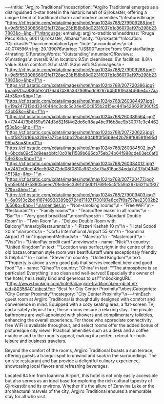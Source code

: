 ---\ntitle: "Argjiro Traditional"\ndescription: "Argjiro Traditional emerges as a distinguished 4-star hotel in the historic heart of Gjirokastër, offering a unique blend of traditional charm and modern amenities."\nfeaturedImage: "https://cf.bstatic.com/xdata/images/hotel/max1024x768/279909288.jpg?k=9d5f553308660f2fe1728ac23b158b88d0231f037b1c86070af97b298b237883&o=&hp=1"\nlanguage: en\nslug: argjiro-traditional\naddress: "Rruga Peco Kirka, 6001 Gjirokastër, Albania"\ncity: "Gjirokastër"\nlocation: "Gjirokastër"\naccommodationType: "hotel"\ncoordinates:\n  lat: 40.074596\n  lng: 20.139076\nprice: "US$90"\npriceFrom: 90\nstarRating: 4\nrating: 9.1\nratingWords: "Outstanding"\nnumberOfReviews: 91\nratings:\n  overall: 9.1\n  location: 9.5\n  cleanliness: 9\n  facilities: 8.8\n  value: 8.6\n  comfort: 9.1\n  staff: 9.3\n  wifi: 9.5\nimages:\n  - "https://cf.bstatic.com/xdata/images/hotel/max1024x768/279909288.jpg?k=9d5f553308660f2fe1728ac23b158b88d0231f037b1c86070af97b298b237883&o=&hp=1"\n  - "https://cf.bstatic.com/xdata/images/hotel/max1024x768/207720396.jpg?k=aa970ca886bfe2d176a47438a337f68bcdc9267b45ff819c04d6be4c77aa4fb3&o=&hp=1"\n  - "https://cf.bstatic.com/xdata/images/hotel/max1024x768/260384497.jpg?k=19a247313dd3346444c3cdc5c04e450c855b2d15ec441a426628f360f2543bb5&o=&hp=1"\n  - "https://cf.bstatic.com/xdata/images/hotel/max1024x768/260389564.jpg?k=7744479b8169a974d3d8216f4d2dc6eff8aa4bc916b8ae9b30071c3c4462f53c&o=&hp=1"\n  - "https://cf.bstatic.com/xdata/images/hotel/max1024x768/207720623.jpg?k=4f5872b16ba329e7a77ce44bb27bdc904bff3f56b9e42b788f88591fe95d95ba&o=&hp=1"\n  - "https://cf.bstatic.com/xdata/images/hotel/max1024x768/260384502.jpg?k=6bcda09c52d9eeabbfc10c01e11589b695cb75eb34b64f998dde03ec6af054e3&o=&hp=1"\n  - "https://cf.bstatic.com/xdata/images/hotel/max1024x768/260384012.jpg?k=2452e0fcef48ec508272dd08f0810a932c3c75a816ac34eda7a137b049494513&o=&hp=1"\n  - "https://cf.bstatic.com/xdata/images/hotel/max1024x768/207720477.jpg?k=b5ebf49758805aeed70fe0e5c33613150bf17691e5c5f559a267b62f1df93777&o=&hp=1"\n  - "https://cf.bstatic.com/xdata/images/hotel/max1024x768/279909403.jpg?k=6a0913c2bd416748938389b6724d711871700197e8cd7f0a797ae23002b21656&o=&hp=1"\namenities:\n  - "Non-smoking rooms"\n  - "Free WiFi"\n  - "Restaurant"\n  - "Family rooms"\n  - "Tea/coffee maker in all rooms"\n  - "Bar"\n  - "Very good breakfast"\nroomTypes:\n  - "Standard Double Room"\n  - "Twin Room"\n  - "Deluxe Double Room with Balcony"\nnearbyRestaurants:\n  - "-Pizzeri Kashah 10 m"\n  - "Hotel Sopoti 20 m"\nairports:\n  - "Corfu International Airport 55 km"\n  - "Ioannina Airport 71 km"\npaymentMethods:\n  - "Maestro"\n  - "Mastercard"\n  - "Visa"\n  - "UnionPay credit card"\nreviews:\n  - name: "Nick"\n    country: "United Kingdom"\n    text: "“Location was perfect,right in the centre of the old bazaar.ottaman style room was beatiful.staff were exceptionaly friendly & helpful.”"\n  - name: "Steven"\n    country: "United Kingdom"\n    text: "“Property is above a very good pub that serves excellent beer and good food”"\n  - name: "Qihao"\n    country: "China"\n    text: "“The atmosphere is so particular! Everything is so clean and well-served! Especially the owner of the hotel, he is really kind and generous to us!”"\nbookingURL: "https://www.booking.com/hotel/al/argjiro-traditional.en-gb.html?aid=8035640"\nbestFor: "Best for City Center Proximity"\nbestCategories: "City Center Proximity"\ncategory: "City Center Proximity"\n---\n\nEach guest room at Argjiro Traditional is thoughtfully designed with comfort and convenience in mind. Equipped with a cozy seating area, a flat-screen TV, and a safety deposit box, these rooms ensure a relaxing stay. The private bathrooms are well-appointed with showers and complimentary toiletries, enhancing the overall experience. For those who appreciate connectivity, free WiFi is available throughout, and select rooms offer the added bonus of picturesque city views. Practical amenities such as a desk and a coffee machine add to the room's appeal, making it a perfect retreat for both leisure and business travelers.

Beyond the comfort of the rooms, Argjiro Traditional boasts a sun terrace, offering guests a tranquil spot to unwind and soak in the surroundings. The on-site restaurant and bar provide a delightful culinary experience, showcasing local flavors and refreshing beverages.

Located 84 km from Ioannina Airport, this hotel is not only easily accessible but also serves as an ideal base for exploring the rich cultural tapestry of Gjirokastër and its environs. Whether it's the allure of Zaravina Lake or the architectural marvels of the city, Argjiro Traditional ensures a memorable stay for all who visit.